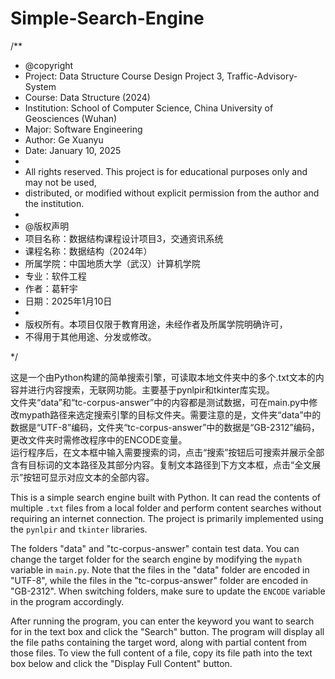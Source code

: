 # Simple-Search-Engine
/**
 * @copyright
 * Project: Data Structure Course Design Project 3, Traffic-Advisory-System
 * Course: Data Structure (2024)
 * Institution: School of Computer Science, China University of Geosciences (Wuhan)
 * Major: Software Engineering
 * Author: Ge Xuanyu
 * Date: January 10, 2025
 * 
 * All rights reserved. This project is for educational purposes only and may not be used, 
 * distributed, or modified without explicit permission from the author and the institution.
 *
 * @版权声明
 * 项目名称：数据结构课程设计项目3，交通资讯系统
 * 课程名称：数据结构（2024年）
 * 所属学院：中国地质大学（武汉）计算机学院
 * 专业：软件工程
 * 作者：葛轩宇
 * 日期：2025年1月10日
 * 
 * 版权所有。本项目仅限于教育用途，未经作者及所属学院明确许可，
 * 不得用于其他用途、分发或修改。

 */

 这是一个由Python构建的简单搜索引擎，可读取本地文件夹中的多个.txt文本的内容并进行内容搜索，无联网功能。主要基于pynlpir和tkinter库实现。  
文件夹“data”和“tc-corpus-answer”中的内容都是测试数据，可在main.py中修改mypath路径来选定搜索引擎的目标文件夹。需要注意的是，文件夹“data”中的数据是“UTF-8”编码，文件夹“tc-corpus-answer”中的数据是“GB-2312”编码，更改文件夹时需修改程序中的ENCODE变量。  
运行程序后，在文本框中输入需要搜索的词，点击“搜索”按钮后可搜索并展示全部含有目标词的文本路径及其部分内容。复制文本路径到下方文本框，点击“全文展示”按钮可显示对应文本的全部内容。  

This is a simple search engine built with Python. It can read the contents of multiple `.txt` files from a local folder and perform content searches without requiring an internet connection. The project is primarily implemented using the `pynlpir` and `tkinter` libraries.

The folders "data" and "tc-corpus-answer" contain test data. You can change the target folder for the search engine by modifying the `mypath` variable in `main.py`. Note that the files in the "data" folder are encoded in "UTF-8", while the files in the "tc-corpus-answer" folder are encoded in "GB-2312". When switching folders, make sure to update the `ENCODE` variable in the program accordingly.

After running the program, you can enter the keyword you want to search for in the text box and click the "Search" button. The program will display all the file paths containing the target word, along with partial content from those files. To view the full content of a file, copy its file path into the text box below and click the "Display Full Content" button.
